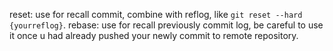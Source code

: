reset: use for recall commit, combine with reflog, like `git reset --hard {yourreflog}`.
rebase: use for recall previously commit log, be careful to use it once u had already pushed your newly commit to remote repository.